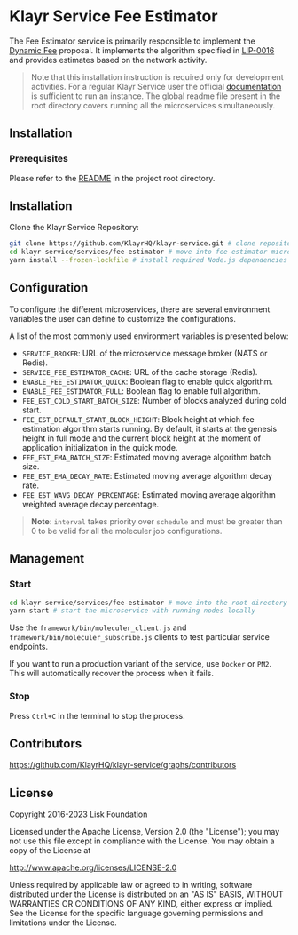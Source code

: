 # Klayr Service Fee Estimator

The Fee Estimator service is primarily responsible to implement the [Dynamic Fee](https://github.com/KlayrHQ/lips/blob/main/proposals/lip-0013.md) proposal. It implements the algorithm specified in [LIP-0016](https://github.com/KlayrHQ/lips/blob/main/proposals/lip-0016.md) and provides estimates based on the network activity.

> Note that this installation instruction is required only for development activities. For a regular Klayr Service user the official [documentation](https://klayr.xyz/documentation/klayr-service/) is sufficient to run an instance. The global readme file present in the root directory covers running all the microservices simultaneously.

## Installation

### Prerequisites

Please refer to the [README](../../README.md) in the project root directory.

## Installation

Clone the Klayr Service Repository:

```bash
git clone https://github.com/KlayrHQ/klayr-service.git # clone repository
cd klayr-service/services/fee-estimator # move into fee-estimator microservice directory
yarn install --frozen-lockfile # install required Node.js dependencies
```

## Configuration

To configure the different microservices, there are several environment variables the user can define to customize the configurations.

A list of the most commonly used environment variables is presented below:

- `SERVICE_BROKER`: URL of the microservice message broker (NATS or Redis).
- `SERVICE_FEE_ESTIMATOR_CACHE`: URL of the cache storage (Redis).
- `ENABLE_FEE_ESTIMATOR_QUICK`: Boolean flag to enable quick algorithm.
- `ENABLE_FEE_ESTIMATOR_FULL`: Boolean flag to enable full algorithm.
- `FEE_EST_COLD_START_BATCH_SIZE`: Number of blocks analyzed during cold start.
- `FEE_EST_DEFAULT_START_BLOCK_HEIGHT`: Block height at which fee estimation algorithm starts running. By default, it starts at the genesis height in full mode and the current block height at the moment of application initialization in the quick mode.
- `FEE_EST_EMA_BATCH_SIZE`: Estimated moving average algorithm batch size.
- `FEE_EST_EMA_DECAY_RATE`: Estimated moving average algorithm decay rate.
- `FEE_EST_WAVG_DECAY_PERCENTAGE`: Estimated moving average algorithm weighted average decay percentage.

> **Note**: `interval` takes priority over `schedule` and must be greater than 0 to be valid for all the moleculer job configurations.

## Management

### Start

```bash
cd klayr-service/services/fee-estimator # move into the root directory of the fee-estimator microservice
yarn start # start the microservice with running nodes locally
```

Use the `framework/bin/moleculer_client.js` and `framework/bin/moleculer_subscribe.js` clients to test particular service endpoints.

If you want to run a production variant of the service, use `Docker` or `PM2`. This will automatically recover the process when it fails.

### Stop

Press `Ctrl+C` in the terminal to stop the process.

## Contributors

https://github.com/KlayrHQ/klayr-service/graphs/contributors

## License

Copyright 2016-2023 Lisk Foundation

Licensed under the Apache License, Version 2.0 (the "License");
you may not use this file except in compliance with the License.
You may obtain a copy of the License at

http://www.apache.org/licenses/LICENSE-2.0

Unless required by applicable law or agreed to in writing, software
distributed under the License is distributed on an "AS IS" BASIS,
WITHOUT WARRANTIES OR CONDITIONS OF ANY KIND, either express or implied.
See the License for the specific language governing permissions and
limitations under the License.

[klayr documentation site]: https://klayr.xyz/documentation
